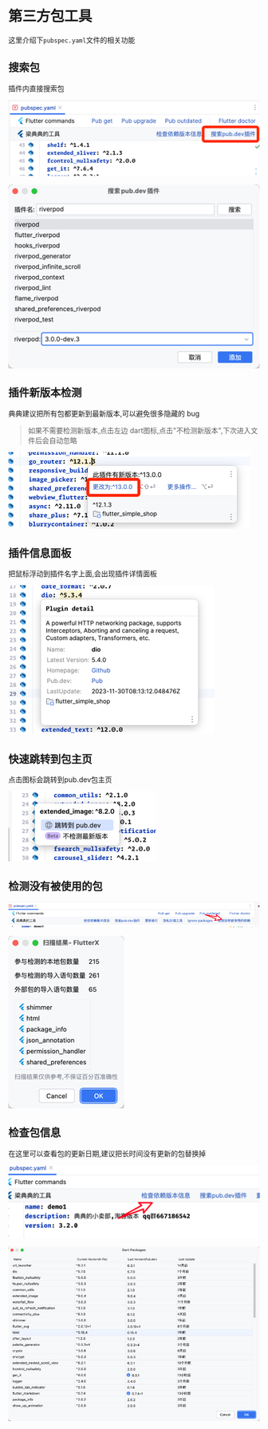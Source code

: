# 第三方包工具

这里介绍下`pubspec.yaml`文件的相关功能


## 搜索包

插件内直接搜索包

![pubspec_01.png](../../assets/images/pubspec_01.png)

![pubspec_02.png](../../assets/images/pubspec_02.png)


## 插件新版本检测

<note>
<p>典典建议把所有包都更新到最新版本,可以避免很多隐藏的 bug</p>
</note>


> 如果不需要检测新版本,点击左边 dart图标,点击"不检测新版本",下次进入文件后会自动忽略


![pubspec_04.png](../../assets/images/pubspec_04.png)

## 插件信息面板

把鼠标浮动到插件名字上面,会出现插件详情面板

![pubspec_03.png](../../assets/images/pubspec_03.png)


## 快速跳转到包主页

点击图标会跳转到pub.dev包主页

![pubspec_05.png](../../assets/images/pubspec_05.png)

## 检测没有被使用的包

![image_check_2.png](../../assets/images/image_check_2.png)

![image_pubspec.chaeck_package.png](../../assets/images/image_pubspec.chaeck_package.png)

## 检查包信息

在这里可以查看包的更新日期,建议把长时间没有更新的包替换掉

![image_view_1.png](../../assets/images/image_view_1.png)

![image_view_2.png](../../assets/images/image_view_2.png)
